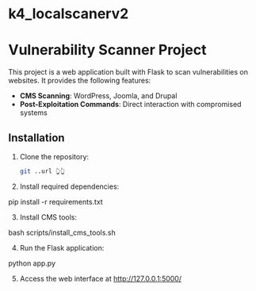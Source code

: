 # k4_localscanerv2
# Vulnerability Scanner Project

This project is a web application built with Flask to scan vulnerabilities on websites. It provides the following features:

- **CMS Scanning**: WordPress, Joomla, and Drupal
- **Post-Exploitation Commands**: Direct interaction with compromised systems

## Installation

1. Clone the repository:
   ```bash
   git ..url 👆👆
2. Install required dependencies:

pip install -r requirements.txt


3. Install CMS tools:

bash scripts/install_cms_tools.sh


4. Run the Flask application:

python app.py


5. Access the web interface at http://127.0.0.1:5000/

